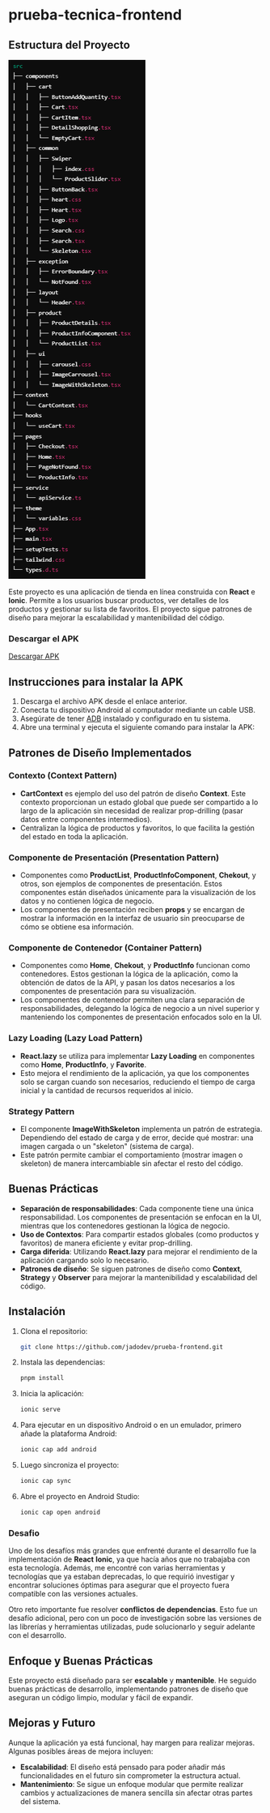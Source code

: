 # prueba-tecnica-frontend
## Estructura del Proyecto

![Estructura](/public/assets/estructura.png)

Este proyecto es una aplicación de tienda en línea construida con **React** e **Ionic**. Permite a los usuarios buscar productos, ver detalles de los productos y gestionar su lista de favoritos. El proyecto sigue patrones de diseño para mejorar la escalabilidad y mantenibilidad del código.

### Descargar el APK
[Descargar APK]((https://drive.google.com/file/d/1i7J5ee3NPjOyfQNoQ7mgGyyEoZlvxVCK/view?usp=drive_link))
## Instrucciones para instalar la APK

1. Descarga el archivo APK desde el enlace anterior.
2. Conecta tu dispositivo Android al computador mediante un cable USB.
3. Asegúrate de tener [ADB](https://developer.android.com/studio/command-line/adb) instalado y configurado en tu sistema.
4. Abre una terminal y ejecuta el siguiente comando para instalar la APK:

## Patrones de Diseño Implementados

### Contexto (Context Pattern)
- **CartContext** es ejemplo del uso del patrón de diseño **Context**. Este contexto proporcionan un estado global que puede ser compartido a lo largo de la aplicación sin necesidad de realizar prop-drilling (pasar datos entre componentes intermedios). 
- Centralizan la lógica de productos y favoritos, lo que facilita la gestión del estado en toda la aplicación.

### Componente de Presentación (Presentation Pattern)
- Componentes como **ProductList**, **ProductInfoComponent**, **Chekout**, y otros, son ejemplos de componentes de presentación. Estos componentes están diseñados únicamente para la visualización de los datos y no contienen lógica de negocio.
- Los componentes de presentación reciben **props** y se encargan de mostrar la información en la interfaz de usuario sin preocuparse de cómo se obtiene esa información.

### Componente de Contenedor (Container Pattern)
- Componentes como **Home**, **Chekout**, y **ProductInfo** funcionan como contenedores. Estos gestionan la lógica de la aplicación, como la obtención de datos de la API, y pasan los datos necesarios a los componentes de presentación para su visualización.
- Los componentes de contenedor permiten una clara separación de responsabilidades, delegando la lógica de negocio a un nivel superior y manteniendo los componentes de presentación enfocados solo en la UI.

### Lazy Loading (Lazy Load Pattern)
- **React.lazy** se utiliza para implementar **Lazy Loading** en componentes como **Home**, **ProductInfo**, y **Favorite**. 
- Esto mejora el rendimiento de la aplicación, ya que los componentes solo se cargan cuando son necesarios, reduciendo el tiempo de carga inicial y la cantidad de recursos requeridos al inicio.

### Strategy Pattern
- El componente **ImageWithSkeleton** implementa un patrón de estrategia. Dependiendo del estado de carga y de error, decide qué mostrar: una imagen cargada o un "skeleton" (sistema de carga).
- Este patrón permite cambiar el comportamiento (mostrar imagen o skeleton) de manera intercambiable sin afectar el resto del código.

## Buenas Prácticas

- **Separación de responsabilidades**: Cada componente tiene una única responsabilidad. Los componentes de presentación se enfocan en la UI, mientras que los contenedores gestionan la lógica de negocio.
- **Uso de Contextos**: Para compartir estados globales (como productos y favoritos) de manera eficiente y evitar prop-drilling.
- **Carga diferida**: Utilizando **React.lazy** para mejorar el rendimiento de la aplicación cargando solo lo necesario.
- **Patrones de diseño**: Se siguen patrones de diseño como **Context**, **Strategy** y **Observer** para mejorar la mantenibilidad y escalabilidad del código.

## Instalación

1. Clona el repositorio:
    ```bash
    git clone https://github.com/jadodev/prueba-frontend.git
    ```

2. Instala las dependencias:
    ```bash
    pnpm install
    ```

3. Inicia la aplicación:
    ```bash
    ionic serve
    ```

4. Para ejecutar en un dispositivo Android o en un emulador, primero añade la plataforma Android:
    ```bash
    ionic cap add android
    ```

5. Luego sincroniza el proyecto:
    ```bash
    ionic cap sync
    ```

6. Abre el proyecto en Android Studio:
    ```bash
    ionic cap open android
    ```
### Desafio

Uno de los desafíos más grandes que enfrenté durante el desarrollo fue la implementación de **React** **Ionic**, ya que hacía años que no trabajaba con esta tecnología. Además, me encontré con varias herramientas y tecnologías que ya estaban deprecadas, lo que requirió investigar y encontrar soluciones óptimas para asegurar que el proyecto fuera compatible con las versiones actuales.

Otro reto importante fue resolver **conflictos de dependencias**. Esto fue un desafío adicional, pero con un poco de investigación sobre las versiones de las librerías y herramientas utilizadas, pude solucionarlo y seguir adelante con el desarrollo.

## Enfoque y Buenas Prácticas

Este proyecto está diseñado para ser **escalable** y **mantenible**. He seguido buenas prácticas de desarrollo, implementando patrones de diseño que aseguran un código limpio, modular y fácil de expandir.

## Mejoras y Futuro

Aunque la aplicación ya está funcional, hay margen para realizar mejoras. Algunas posibles áreas de mejora incluyen:

- **Escalabilidad**: El diseño está pensado para poder añadir más funcionalidades en el futuro sin comprometer la estructura actual.
- **Mantenimiento**: Se sigue un enfoque modular que permite realizar cambios y actualizaciones de manera sencilla sin afectar otras partes del sistema.
